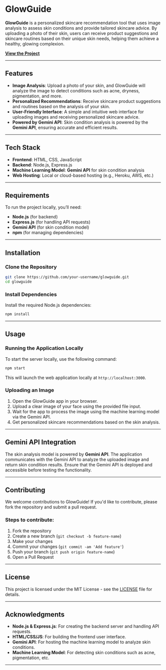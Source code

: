 
# GlowGuide

**GlowGuide** is a personalized skincare recommendation tool that uses image analysis to assess skin conditions and provide tailored skincare advice. By uploading a photo of their skin, users can receive product suggestions and skincare routines based on their unique skin needs, helping them achieve a healthy, glowing complexion.

**[View the Project](https://glowguidee.onrender.com/)**

---

## Features

- **Image Analysis**: Upload a photo of your skin, and GlowGuide will analyze the image to detect conditions such as acne, dryness, pigmentation, and more.
- **Personalized Recommendations**: Receive skincare product suggestions and routines based on the analysis of your skin.
- **User-Friendly Interface**: A simple and intuitive web interface for uploading images and receiving personalized skincare advice.
- **Powered by Gemini API**: Skin condition analysis is powered by the **Gemini API**, ensuring accurate and efficient results.

---

## Tech Stack

- **Frontend**: HTML, CSS, JavaScript
- **Backend**: Node.js, Express.js
- **Machine Learning Model**: **Gemini API** for skin condition analysis
- **Web Hosting**: Local or cloud-based hosting (e.g., Heroku, AWS, etc.)

---

## Requirements

To run the project locally, you’ll need:

- **Node.js** (for backend)
- **Express.js** (for handling API requests)
- **Gemini API** (for skin condition model)
- **npm** (for managing dependencies)

---

## Installation

### Clone the Repository

```bash
git clone https://github.com/your-username/glowguide.git
cd glowguide
```

### Install Dependencies

Install the required Node.js dependencies:

```bash
npm install
```

---

## Usage

### Running the Application Locally

To start the server locally, use the following command:

```bash
npm start
```

This will launch the web application locally at `http://localhost:3000`.

### Uploading an Image

1. Open the GlowGuide app in your browser.
2. Upload a clear image of your face using the provided file input.
3. Wait for the app to process the image using the machine learning model via the Gemini API.
4. Get personalized skincare recommendations based on the skin analysis.

---

## Gemini API Integration

The skin analysis model is powered by **Gemini API**. The application communicates with the Gemini API to analyze the uploaded image and return skin condition results. Ensure that the Gemini API is deployed and accessible before testing the functionality.

---

## Contributing

We welcome contributions to GlowGuide! If you'd like to contribute, please fork the repository and submit a pull request.

### Steps to contribute:
1. Fork the repository
2. Create a new branch (`git checkout -b feature-name`)
3. Make your changes
4. Commit your changes (`git commit -am 'Add feature'`)
5. Push your branch (`git push origin feature-name`)
6. Open a Pull Request

---

## License

This project is licensed under the MIT License - see the [LICENSE](LICENSE) file for details.

---

## Acknowledgments

- **Node.js & Express.js**: For creating the backend server and handling API requests.
- **HTML/CSS/JS**: For building the frontend user interface.
- **Gemini API**: For hosting the machine learning model to analyze skin conditions.
- **Machine Learning Model**: For detecting skin conditions such as acne, pigmentation, etc.

---


